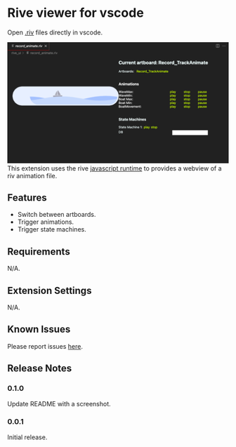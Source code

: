 # Rive viewer for vscode

Open [.riv](https://rive.app/) files directly in vscode.

![screenshot](https://raw.githubusercontent.com/ronba/vscode-rive-viewer/main/screenshot.png)
This extension uses the rive [javascript runtime](https://github.com/rive-app/rive-wasm) to provides a webview of a riv animation file.

## Features

- Switch between artboards.
- Trigger animations.
- Trigger state machines.

## Requirements

N/A.

## Extension Settings

N/A.

## Known Issues

Please report issues [here](https://github.com/ronba/vscode-rive-viewer).

## Release Notes

### 0.1.0

Update README with a screenshot.

### 0.0.1

Initial release.
